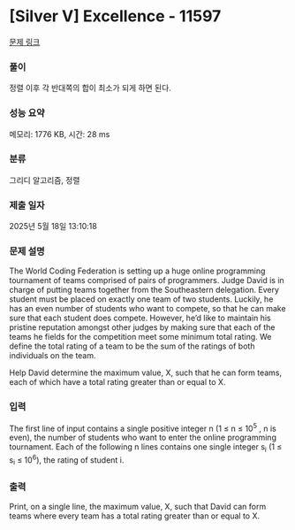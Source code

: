 # [Silver V] Excellence - 11597 

[문제 링크](https://www.acmicpc.net/problem/11597) 

### 풀이

정렬 이후 각 반대쪽의 합이 최소가 되게 하면 된다.

### 성능 요약

메모리: 1776 KB, 시간: 28 ms

### 분류

그리디 알고리즘, 정렬

### 제출 일자

2025년 5월 18일 13:10:18

### 문제 설명

<p>The World Coding Federation is setting up a huge online programming tournament of teams comprised of pairs of programmers. Judge David is in charge of putting teams together from the Southeastern delegation. Every student must be placed on exactly one team of two students. Luckily, he has an even number of students who want to compete, so that he can make sure that each student does compete. However, he’d like to maintain his pristine reputation amongst other judges by making sure that each of the teams he fields for the competition meet some minimum total rating. We define the total rating of a team to be the sum of the ratings of both individuals on the team.</p>

<p>Help David determine the maximum value, X, such that he can form teams, each of which have a total rating greater than or equal to X.</p>

### 입력 

 <p>The first line of input contains a single positive integer n (1 ≤ n ≤ 10<sup>5</sup> , n is even), the number of students who want to enter the online programming tournament. Each of the following n lines contains one single integer s<sub>i</sub> (1 ≤ s<sub>i</sub> ≤ 10<sup>6</sup>), the rating of student i.</p>

### 출력 

 <p>Print, on a single line, the maximum value, X, such that David can form teams where every team has a total rating greater than or equal to X.</p>

